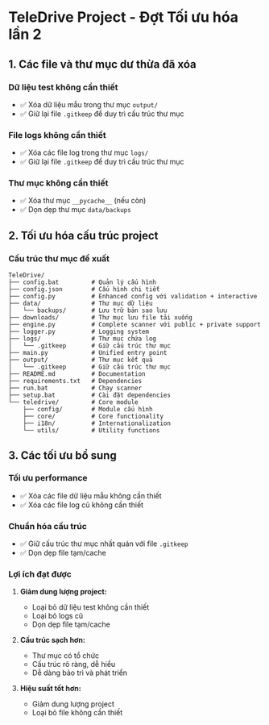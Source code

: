 # TeleDrive Project - Đợt Tối ưu hóa lần 2

## 1. Các file và thư mục dư thừa đã xóa

### Dữ liệu test không cần thiết
- ✅ Xóa dữ liệu mẫu trong thư mục `output/`
- ✅ Giữ lại file `.gitkeep` để duy trì cấu trúc thư mục

### File logs không cần thiết
- ✅ Xóa các file log trong thư mục `logs/`
- ✅ Giữ lại file `.gitkeep` để duy trì cấu trúc thư mục

### Thư mục không cần thiết
- ✅ Xóa thư mục `__pycache__` (nếu còn)
- ✅ Dọn dẹp thư mục `data/backups`

## 2. Tối ưu hóa cấu trúc project

### Cấu trúc thư mục đề xuất
```
TeleDrive/
├── config.bat         # Quản lý cấu hình
├── config.json        # Cấu hình chi tiết
├── config.py          # Enhanced config với validation + interactive
├── data/              # Thư mục dữ liệu
│   └── backups/       # Lưu trữ bản sao lưu
├── downloads/         # Thư mục lưu file tải xuống
├── engine.py          # Complete scanner với public + private support
├── logger.py          # Logging system
├── logs/              # Thư mục chứa log
│   └── .gitkeep       # Giữ cấu trúc thư mục
├── main.py            # Unified entry point
├── output/            # Thư mục kết quả
│   └── .gitkeep       # Giữ cấu trúc thư mục
├── README.md          # Documentation
├── requirements.txt   # Dependencies
├── run.bat            # Chạy scanner
├── setup.bat          # Cài đặt dependencies
└── teledrive/         # Core module
    ├── config/        # Module cấu hình
    ├── core/          # Core functionality
    ├── i18n/          # Internationalization
    └── utils/         # Utility functions
```

## 3. Các tối ưu bổ sung

### Tối ưu performance
- ✅ Xóa các file dữ liệu mẫu không cần thiết
- ✅ Xóa các file log cũ không cần thiết

### Chuẩn hóa cấu trúc
- ✅ Giữ cấu trúc thư mục nhất quán với file `.gitkeep`
- ✅ Dọn dẹp file tạm/cache

### Lợi ích đạt được

1. **Giảm dung lượng project:**
   - Loại bỏ dữ liệu test không cần thiết
   - Loại bỏ logs cũ
   - Dọn dẹp file tạm/cache

2. **Cấu trúc sạch hơn:**
   - Thư mục có tổ chức
   - Cấu trúc rõ ràng, dễ hiểu
   - Dễ dàng bảo trì và phát triển

3. **Hiệu suất tốt hơn:**
   - Giảm dung lượng project
   - Loại bỏ file không cần thiết 